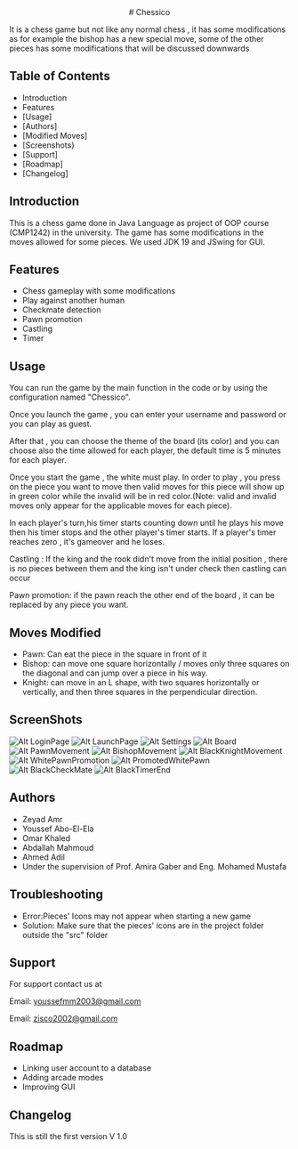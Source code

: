 
<center># Chessico</center>

It is a chess game but not like any normal chess , it has some modifications as for example the bishop has a new special move, some of the other pieces has some modifications that will be discussed downwards

## Table of Contents

- Introduction
- Features
- [Usage]
- [Authors]
- [Modified Moves]
- [Screenshots}
- [Support]
- [Roadmap]
- [Changelog]

## Introduction

This is a chess game done in Java Language as project of OOP course (CMP1242) in the university.
The game has some modifications in the moves allowed for some pieces. We used JDK 19 and JSwing for GUI.

## Features

- Chess gameplay with some modifications
- Play against another human
- Checkmate detection
- Pawn promotion
- Castling
- Timer


## Usage

You can run the game by the main function in the code or by using the configuration named "Chessico".

Once you launch the game , you can enter your username and password or you can play as guest.


After that , you can choose the theme of the board (its color) and you can choose also the time allowed for each player, the default time is 5 minutes for each player.

Once you start the game , the white must play. In order to play , you press on the piece you want to move then valid moves for this piece will show up in green color while the invalid will be in red color.(Note: valid and invalid moves only appear for the applicable moves for each piece). 

In each player's turn,his timer starts counting down until he plays his move then his timer stops and the other player's timer starts. If a player's timer reaches zero , it's gameover and he loses.

Castling : If the king and the rook didn't move from the initial position , there is no pieces between them and the king isn't under check then castling can occur

Pawn promotion: if the pawn reach the other end of the board , it can be replaced by any piece you want.

## Moves Modified
- Pawn: Can eat the piece in the square in front of it
- Bishop:  can move one square horizontally / moves only three squares on the diagonal and can jump over a piece in his way. 
- Knight: can  move  in  an  L  shape,  with  two  squares  horizontally  or  vertically,  and then  three  squares  in  the  perpendicular  direction.

## ScreenShots
![Alt LoginPage](./ReadmeImages/LoginPage.png)
![Alt LaunchPage](./ReadmeImages/LaunchPage.png)
![Alt Settings](./ReadmeImages/Settings.png)
![Alt Board](./ReadmeImages/Board.png)
![Alt PawnMovement](./ReadmeImages/PawnMovement.png)
![Alt BishopMovement](./ReadmeImages/BishopMovement.png)
![Alt BlackKnightMovement](./ReadmeImages/BlackKnightMovement.png)
![Alt WhitePawnPromotion](./ReadmeImages/WhitePawnPromotion.png)
![Alt PromotedWhitePawn](./ReadmeImages/PromotedWhitePawn.png)
![Alt BlackCheckMate](./ReadmeImages/BlackCheckMate.png)
![Alt BlackTimerEnd](./ReadmeImages/BlackTimerEnd.png)

## Authors

- Zeyad Amr
- Youssef Abo-El-Ela
- Omar Khaled
- Abdallah Mahmoud
- Ahmed Adil
- Under the supervision of Prof. Amira Gaber and Eng. Mohamed Mustafa


## Troubleshooting

- Error:Pieces' Icons may not appear when starting a new game
- Solution: Make sure that the pieces' icons are in the project folder outside the "src" folder 

## Support

For support contact us at

Email: youssefmm2003@gmail.com

Email: zisco2002@gmail.com

## Roadmap

- Linking user account to a database
- Adding arcade modes
- Improving GUI

## Changelog

This is still the first version V 1.0 
